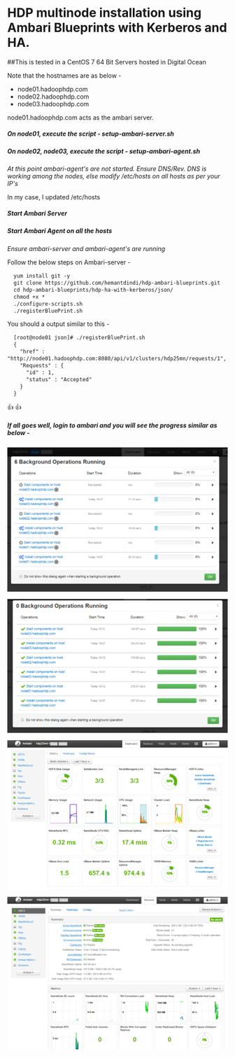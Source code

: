 # HDP multinode installation using Ambari Blueprints with Kerberos and HA.

##This is tested in a CentOS 7 64 Bit Servers hosted in Digital Ocean

Note that the hostnames are as below - 

* node01.hadoophdp.com 
* node02.hadoophdp.com 
* node03.hadoophdp.com 

node01.hadoophdp.com acts as the ambari server.

##### On node01, execute the script - setup-ambari-server.sh
##### On node02, node03, execute the script - setup-ambari-agent.sh

_At this point ambari-agent's are not started._
_Ensure DNS/Rev. DNS is working among the nodes, else modify /etc/hosts on all hosts as per your IP's_

In my case, I updated /etc/hosts 

##### Start Ambari Server
##### Start Ambari Agent on all the hosts
_Ensure ambari-server and ambari-agent's are running_

Follow the below steps on Ambari-server - 

      yum install git -y
      git clone https://github.com/hemantdindi/hdp-ambari-blueprints.git
      cd hdp-ambari-blueprints/hdp-ha-with-kerberos/json/
      chmod +x *
      ./configure-scripts.sh
      ./registerBluePrint.sh

You should a output similar to this - 

      [root@node01 json]# ./registerBluePrint.sh
      {
        "href" : "http://node01.hadoophdp.com:8080/api/v1/clusters/hdp25mn/requests/1",
        "Requests" : {
          "id" : 1,
          "status" : "Accepted"
        }
      }

:+1: :+1: 

##### If all goes well, login to ambari and you will see the progress similar as below - 

![Alt text](./images/img-1.PNG)

![Alt text](./images/img-2.PNG)

![Alt text](./images/img-3.PNG)

![Alt text](./images/img-4.PNG)
